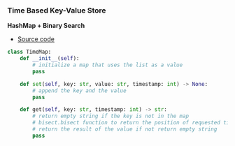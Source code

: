 ### Time Based Key-Value Store
**HashMap + Binary Search**
- [Source code](source/HashBinary.py)
```python
class TimeMap:
    def __init__(self):
        # initialize a map that uses the list as a value
        pass

    def set(self, key: str, value: str, timestamp: int) -> None:
        # append the key and the value
        pass 

    def get(self, key: str, timestamp: int) -> str:
        # return empty string if the key is not in the map
        # bisect.bisect function to return the position of requested timestamp in the sorted list (Note that bisect requires the list to be already sorted)
        # return the result of the value if not return empty string
        pass
```


